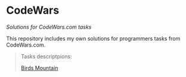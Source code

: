# CodeWars
 *Solutions for CodeWars.com tasks*
 
 This repository includes my own solutions for programmers tasks from CodeWars.com.

>Tasks descriptpions:
>
>[Birds Mountain](https://www.codewars.com/kata/5c2fd9188e358f301f5f7a7b)
 


